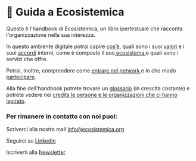 # 🦮 Guida a Ecosistemica

Questo è l'handbook di Ecosistemica, un libro ipertestuale che racconta l'organizzazione nella sua interezza.

In questo ambiente digitale potrai capire [cos’è](lorganizzazione/cose-ecosistemica.md), quali sono i suoi [valori](lorganizzazione/i-nostri-valori.md) e i suoi [accordi](broken-reference) interni, come è composto il suo[ ecosistema ](broken-reference)e quali sono i servizi che offre.&#x20;

Potrai, inoltre, comprendere come [entrare nel network ](lecosistema/come-entrare.md)e in che modo [partecipare](broken-reference).

Alla fine dell'handbook potrete trovare un [glossario](glossario/) (in crescita costante) e potrete vedere nei [credits le persone e le organizzazioni che ci hanno ispirato](credits-e-revisioni.md).

### Per rimanere in contatto con noi puoi:

Scriverci alla nostra mail [info@ecosistemica.org](mailto:info@ecosistemica.org)

Seguirci su [Linkedin](https://www.linkedin.com/company/ecosistemica)

Iscriverti alla [Newsletter](https://mailchi.mp/2089a203f83d/ecosistemica)
